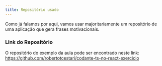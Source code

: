 ```yaml
---
title: Repositório usado
---
```


Como já falamos por aqui, vamos usar majoritariamente um repositório de uma aplicação que gera frases motivacionais.

### Link do Repositório

O repositório do exemplo da aula pode ser encontrado neste link: <https://github.com/robertotcestari/codante-ts-no-react-exercicio>

